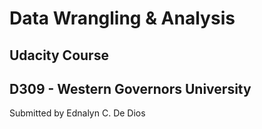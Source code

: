 # Data Wrangling & Analysis
## Udacity Course
## D309 - Western Governors University

Submitted by
Ednalyn C. De Dios
